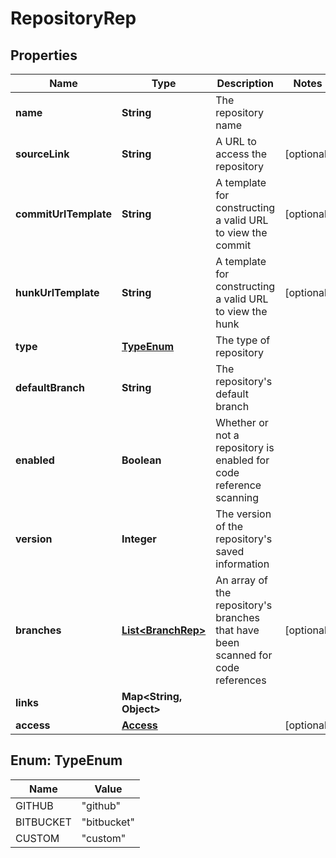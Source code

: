 

# RepositoryRep


## Properties

Name | Type | Description | Notes
------------ | ------------- | ------------- | -------------
**name** | **String** | The repository name | 
**sourceLink** | **String** | A URL to access the repository |  [optional]
**commitUrlTemplate** | **String** | A template for constructing a valid URL to view the commit |  [optional]
**hunkUrlTemplate** | **String** | A template for constructing a valid URL to view the hunk |  [optional]
**type** | [**TypeEnum**](#TypeEnum) | The type of repository | 
**defaultBranch** | **String** | The repository&#39;s default branch | 
**enabled** | **Boolean** | Whether or not a repository is enabled for code reference scanning | 
**version** | **Integer** | The version of the repository&#39;s saved information | 
**branches** | [**List&lt;BranchRep&gt;**](BranchRep.md) | An array of the repository&#39;s branches that have been scanned for code references |  [optional]
**links** | **Map&lt;String, Object&gt;** |  | 
**access** | [**Access**](Access.md) |  |  [optional]



## Enum: TypeEnum

Name | Value
---- | -----
GITHUB | &quot;github&quot;
BITBUCKET | &quot;bitbucket&quot;
CUSTOM | &quot;custom&quot;



